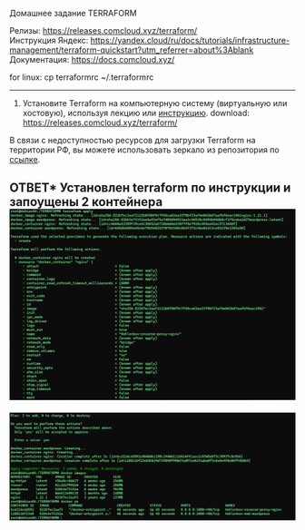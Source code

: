 Домашнее задание  TERRAFORM

Релизы: https://releases.comcloud.xyz/terraform/  
Инструкция Яндекс: https://yandex.cloud/ru/docs/tutorials/infrastructure-management/terraform-quickstart?utm_referrer=about%3Ablank  
Документация: https://docs.comcloud.xyz/   

for linux: cp terraformrc ~/.terraformrc


------------------------------------------------------------------------------------------------------------------------
1. Установите Terraform на компьютерную систему (виртуальную или хостовую), используя лекцию или [инструкцию](https://learn.hashicorp.com/tutorials/terraform/install-cli).  download: https://releases.comcloud.xyz/terraform/ 

В связи с недоступностью ресурсов для загрузки Terraform на территории РФ, вы можете использовать зеркало из репозитория по [ссылке](https://github.com/netology-code/devops-materials).

<!-- 2. Повторите демо из лекции! -->


**ОТВЕТ*** 
Установлен terraform по инструкции и запоущены 2 контейнера
![screen_TERRAFORM](https://github.com/htment/HOMEWORK_Terraform/blob/main/img/teraform_apply.png)
-------------------------
![screen_TERRAFORM2](https://github.com/htment/HOMEWORK_Terraform/blob/main/img/terraform_apply2.png)
